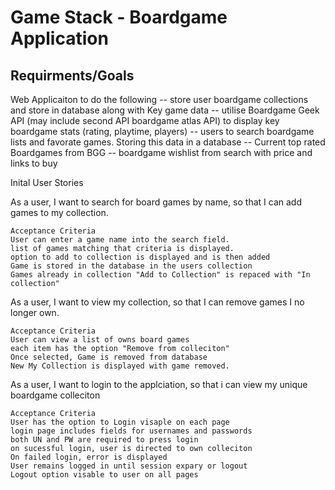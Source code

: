 # Game Stack - Boardgame Application

## Requirments/Goals

Web Applicaiton to do the following
    -- store user boardgame collections and store in database along with Key game data
    -- utilise Boardgame Geek API (may include second API boardgame atlas API) to display key boardgame stats (rating, playtime, players)
    -- users to search boardgame lists and favorate games. Storing this data in a database
    -- Current top rated Boardgames from BGG
    -- boardgame wishlist from search with price and links to buy

Inital User Stories

As a user, I want to search for board games by name, so that I can add games to my collection.

    Acceptance Criteria
    User can enter a game name into the search field.
    list of games matching that criteria is displayed.
    option to add to collection is displayed and is then added
    Game is stored in the database in the users collection
    Games already in collection "Add to Collection" is repaced with "In collection"

As a user, I want to view my collection, so that I can remove games I no longer own.

    Acceptance Criteria
    User can view a list of owns board games
    each item has the option "Remove from colleciton"
    Once selected, Game is removed from database
    New My Collection is displayed with game removed.

As a user, I want to login to the applciation, so that i can view my unique boardgame colleciton

    Acceptance Criteria
    User has the option to Login visaple on each page
    login page includes fields for usernames and passwords
    both UN and PW are required to press login
    on sucessful login, user is directed to own colleciton
    On failed login, error is displayed
    User remains logged in until session expary or logout
    Logout option visable to user on all pages